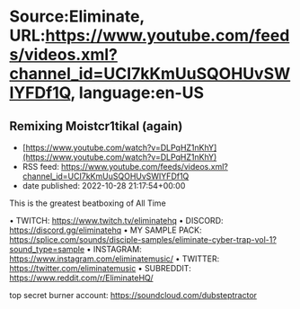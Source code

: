 # Source:Eliminate, URL:https://www.youtube.com/feeds/videos.xml?channel_id=UCI7kKmUuSQOHUvSWIYFDf1Q, language:en-US

## Remixing Moistcr1tikal (again)
 - [https://www.youtube.com/watch?v=DLPqHZ1nKhY](https://www.youtube.com/watch?v=DLPqHZ1nKhY)
 - RSS feed: https://www.youtube.com/feeds/videos.xml?channel_id=UCI7kKmUuSQOHUvSWIYFDf1Q
 - date published: 2022-10-28 21:17:54+00:00

This is the greatest beatboxing of All Time

• TWITCH: https://www.twitch.tv/eliminatehq
• DISCORD: https://discord.gg/eliminatehq
• MY SAMPLE PACK: https://splice.com/sounds/disciple-samples/eliminate-cyber-trap-vol-1?sound_type=sample
• INSTAGRAM: https://www.instagram.com/eliminatemusic/
• TWITTER: https://twitter.com/eliminatemusic
• SUBREDDIT: https://www.reddit.com/r/EliminateHQ/

top secret burner account:
https://soundcloud.com/dubsteptractor

